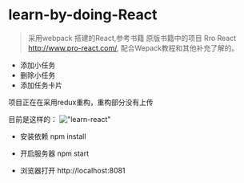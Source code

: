 # learn-by-doing-React

> 采用webpack 搭建的React,参考书籍 原版书籍中的项目 Rro React http://www.pro-react.com/, 配合Wepack教程和其他补充了解的。
- 添加小任务
- 删除小任务
- 添加任务卡片

项目正在在采用redux重构，重构部分没有上传


目前是这样的：
!["learn-react"](./app/img/demo.png)

- 安装依赖
npm install

- 开启服务器
npm start

- 浏览器打开
 http://localhost:8081
